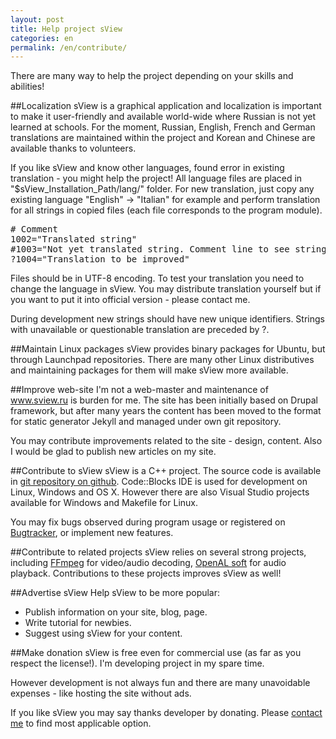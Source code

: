 ```yaml
---
layout: post
title: Help project sView
categories: en
permalink: /en/contribute/
---
```


There are many way to help the project depending on your skills and abilities!

##<a name="localization">Localization</a>
sView is a graphical application and localization is important to make it user-friendly and available world-wide where Russian is not yet learned at schools.
For the moment, Russian, English, French and German translations are maintained within the project and Korean and Chinese are available thanks to volunteers.

If you like sView and know other languages, found error in existing translation - you might help the project!
All language files are placed in "$sView_Installation_Path/lang/" folder.
For new translation, just copy any existing language "English" -> "Italian" for example
and perform translation for all strings in copied files (each file corresponds to the program module).

<pre>
# Comment
1002="Translated string"
#1003="Not yet translated string. Comment line to see string with [id] in sView."
?1004="Translation to be improved"
</pre>

Files should be in UTF-8 encoding. To test your translation you need to change the language in sView.
You may distribute translation yourself but if you want to put it into official version - please contact me.

During development new strings should have new unique identifiers.
Strings with unavailable or questionable translation are preceded by ?.

##Maintain Linux packages
sView provides binary packages for Ubuntu, but through Launchpad repositories.
There are many other Linux distributives and maintaining packages for them will make sView more available.

##Improve web-site
I'm not a web-master and maintenance of www.sview.ru is burden for me.
The site has been initially based on Drupal framework, but after many years the content has been moved to the format for static generator Jekyll
and managed under own git repository.

You may contribute improvements related to the site - design, content.
Also I would be glad to publish new articles on my site.

##Contribute to sView
sView is a C++ project. The source code is available in [git repository on github](https://github.com/gkv311/sview).
Code::Blocks IDE is used for development on Linux, Windows and OS X.
However there are also Visual Studio projects available for Windows and Makefile for Linux.

You may fix bugs observed during program usage or registered on [Bugtracker](https://github.com/gkv311/sview/issues), or implement new features.

##Contribute to related projects
sView relies on several strong projects, including [FFmpeg](www.ffmpeg.org) for video/audio decoding,
[OpenAL soft](http://kcat.strangesoft.net/openal.html) for audio playback.
Contributions to these projects improves sView as well!

##Advertise sView
Help sView to be more popular:

* Publish information on your site, blog, page.
* Write tutorial for newbies.
* Suggest using sView for your content.

##Make donation
sView is free even for commercial use (as far as you respect the license!).
I'm developing project in my spare time.

However development is not always fun and there are many unavoidable expenses - like hosting the site without ads.


If you like sView you may say thanks developer by donating.
Please [contact me](/en/about) to find most applicable option.
